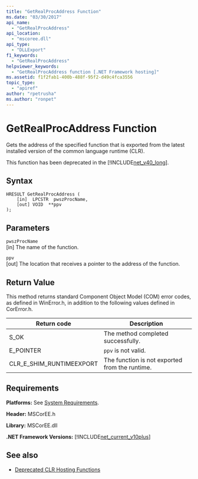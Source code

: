 ```yaml
---
title: "GetRealProcAddress Function"
ms.date: "03/30/2017"
api_name: 
  - "GetRealProcAddress"
api_location: 
  - "mscoree.dll"
api_type: 
  - "DLLExport"
f1_keywords: 
  - "GetRealProcAddress"
helpviewer_keywords: 
  - "GetRealProcAddress function [.NET Framework hosting]"
ms.assetid: f1f2fab1-400b-488f-95f2-d49c4fca3556
topic_type: 
  - "apiref"
author: "rpetrusha"
ms.author: "ronpet"
---
```

# GetRealProcAddress Function
Gets the address of the specified function that is exported from the latest installed version of the common language runtime (CLR).  
  
 This function has been deprecated in the [!INCLUDE[net_v40_long](../../../../includes/net-v40-long-md.md)].  
  
## Syntax  
  
```  
HRESULT GetRealProcAddress (  
    [in]  LPCSTR  pwszProcName,   
    [out] VOID  **ppv  
);  
```  
  
## Parameters  
 `pwszProcName`  
 [in] The name of the function.  
  
 `ppv`  
 [out] The location that receives a pointer to the address of the function.  
  
## Return Value  
 This method returns standard Component Object Model (COM) error codes, as defined in WinError.h, in addition to the following values defined in CorError.h.  
  
|Return code|Description|  
|-----------------|-----------------|  
|S_OK|The method completed successfully.|  
|E_POINTER|`ppv` is not valid.|  
|CLR_E_SHIM_RUNTIMEEXPORT|The function is not exported from the runtime.|  
  
## Requirements  
 **Platforms:** See [System Requirements](../../../../docs/framework/get-started/system-requirements.md).  
  
 **Header:** MSCorEE.h  
  
 **Library:** MSCorEE.dll  
  
 **.NET Framework Versions:** [!INCLUDE[net_current_v10plus](../../../../includes/net-current-v10plus-md.md)]  
  
## See also
- [Deprecated CLR Hosting Functions](../../../../docs/framework/unmanaged-api/hosting/deprecated-clr-hosting-functions.md)
